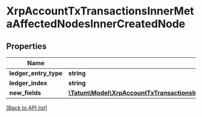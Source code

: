 # XrpAccountTxTransactionsInnerMetaAffectedNodesInnerCreatedNode

## Properties

Name | Type | Description | Notes
------------ | ------------- | ------------- | -------------
**ledger_entry_type** | **string** |  | [optional]
**ledger_index** | **string** |  | [optional]
**new_fields** | [**\Tatum\Model\XrpAccountTxTransactionsInnerMetaAffectedNodesInnerCreatedNodeNewFields**](XrpAccountTxTransactionsInnerMetaAffectedNodesInnerCreatedNodeNewFields.md) |  | [optional]

[[Back to API list]](../../README.md#api-endpoints)
